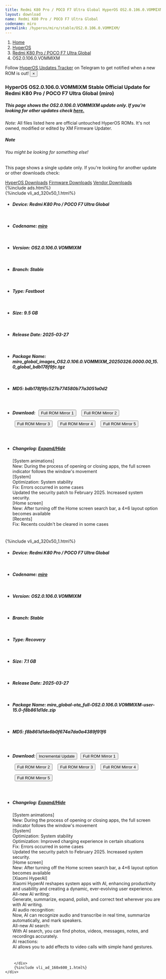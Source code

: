```yaml
---
title: Redmi K80 Pro / POCO F7 Ultra Global HyperOS OS2.0.106.0.VOMMIXM Update
layout: download
name: Redmi K80 Pro / POCO F7 Ultra Global
codename: miro
permalink: /hyperos/miro/stable/OS2.0.106.0.VOMMIXM/
---
```

<nav aria-label="breadcrumb">
    <ol class="breadcrumb">
        <li class="breadcrumb-item"><a href="/">Home</a></li>
        <li class="breadcrumb-item"><a href="/hyperos/">HyperOS</a></li>
        <li class="breadcrumb-item"><a href="/hyperos/miro/">Redmi K80 Pro / POCO F7 Ultra Global</a></li>
        <li class="breadcrumb-item active" aria-current="page">OS2.0.106.0.VOMMIXM</li>
    </ol>
</nav>
<div class="alert alert-primary alert-dismissible fade show" role="alert">
    Follow <a href="https://t.me/MIUIUpdatesTracker" class="alert-link">HyperOS Updates Tracker</a> on Telegram to get
    notified when a new ROM is out!
    <button type="button" class="close" data-dismiss="alert" aria-label="Close">
        <span aria-hidden="true">&times;</span>
    </button>
</div>
<div class="col-12 mx-auto">
    <h3 class="title bg-light p-2 rounded">HyperOS OS2.0.106.0.VOMMIXM Stable Official Update for Redmi K80 Pro / POCO F7 Ultra Global (miro)</h3>
    <h5>This page shows the OS2.0.106.0.VOMMIXM update only. If you're looking for other updates check
        <a href="/hyperos/miro/">here.</a></h5>
    <p><i>Note: </i>All files listed here are official untouched HyperOS ROMs.
        It's not owned, modified or edited by XM Firmware Updater.</p>
    <div class="card">
        <div class="card-body">
            <h5 class="card-title">Note</h5>
            <h6 class="card-subtitle mb-2 text-muted">You might be looking for something else!</h6>
            <p class="card-text">This page shows a single update only.
                If you're looking for another update or other downloads check:</p>
            <a href="/hyperos/" class="card-link">HyperOS Downloads</a>
            <a href="/firmware/" class="card-link">Firmware Downloads</a>
            <a href="/vendor/" class="card-link">Vendor Downloads</a>
        </div>
    </div>
    {%include ads.html%}
    <div class="row justify-content-center">
        <div class="col-10" id="downloads">
                    <div class="card card-body">
            {%include vli_ad_320x50_1.html%}
            <ul class="list-unstyled">
                <li style="padding-bottom: 10px;">
                    <h5><b>Device: </b>Redmi K80 Pro / POCO F7 Ultra Global</h5>
                </li>
                <li style="padding-bottom: 10px;">
                    <h5><b>Codename: </b> <a href="/hyperos/miro/" target="_blank">miro</a> </h5>
                </li>
                <li style="padding-bottom: 10px;">
                    <h5><b>Version: </b>OS2.0.106.0.VOMMIXM</h5>
                </li>
                <li style="padding-bottom: 10px;">
                    <h5><b>Branch: </b>Stable</h5>
                </li>
                <li style="padding-bottom: 10px;">
                    <h5><b>Type: </b>Fastboot</h5>
                </li>
                <li style="padding-bottom: 10px;">
                    <h5><b>Size: </b>9.5 GB</h5>
                </li>
                <li style="padding-bottom: 10px;">
                    <h5><b>Release Date: </b>2025-03-27</h5>
                </li>
                <li style="padding-bottom: 10px;">
                    <h5><b>Package Name: </b><span id="filename" class="text-dark">miro_global_images_OS2.0.106.0.VOMMIXM_20250326.0000.00_15.0_global_bdb178f9fc.tgz</span></h5>
                </li>
                <li style="padding-bottom: 10px;">
                    <h5><b>MD5: </b><span id="md5" class="text-muted">bdb178f9fc527b774580b77a3051a0d2</span></h5>
                </li>
                <li style="padding-bottom: 10px;">
                    <h5><b>Download: </b> <button type="button" id="download" class="btn btn-primary" style="margin: 7px;" onclick="window.open('https://cdnorg.d.miui.com/OS2.0.106.0.VOMMIXM/miro_global_images_OS2.0.106.0.VOMMIXM_20250326.0000.00_15.0_global_bdb178f9fc.tgz', '_blank');"><i class="fa fa-download"></i> Full ROM Mirror 1</button> <button type="button" id="download" class="btn btn-primary" style="margin: 7px;" onclick="window.open('https://bkt-sgp-miui-ota-update-alisgp.oss-ap-southeast-1.aliyuncs.com/OS2.0.106.0.VOMMIXM/miro_global_images_OS2.0.106.0.VOMMIXM_20250326.0000.00_15.0_global_bdb178f9fc.tgz', '_blank');"><i class="fa fa-download"></i> Full ROM Mirror 2</button> <button type="button" id="download" class="btn btn-primary" style="margin: 7px;" onclick="window.open('https://bn.d.miui.com/OS2.0.106.0.VOMMIXM/miro_global_images_OS2.0.106.0.VOMMIXM_20250326.0000.00_15.0_global_bdb178f9fc.tgz', '_blank');"><i class="fa fa-download"></i> Full ROM Mirror 3</button> <button type="button" id="download" class="btn btn-primary" style="margin: 7px;" onclick="window.open('https://bigota.d.miui.com/OS2.0.106.0.VOMMIXM/miro_global_images_OS2.0.106.0.VOMMIXM_20250326.0000.00_15.0_global_bdb178f9fc.tgz', '_blank');"><i class="fa fa-download"></i> Full ROM Mirror 4</button> <button type="button" id="download" class="btn btn-primary" style="margin: 7px;" onclick="window.open('https://hugeota.d.miui.com/OS2.0.106.0.VOMMIXM/miro_global_images_OS2.0.106.0.VOMMIXM_20250326.0000.00_15.0_global_bdb178f9fc.tgz', '_blank');"><i class="fa fa-download"></i> Full ROM Mirror 5</button></h5>
                </li>
                <li style="padding-bottom: 10px;">
                    <h5><b>Changelog: </b><a href="#miro_1_changelog" data-toggle="collapse" role="button"
                            aria-expanded="false" aria-controls="miro_1_changelog"> <i class="fa fa-arrow-down"
                                aria-hidden="true"></i> Expand/Hide</a></h5>
                    <div class="collapse" id="miro_1_changelog">
                        <p id="changelog_text">[System animations]<br>New: During the process of opening or closing apps, the full screen indicator follows the window's movement<br>[System]<br>Optimization: System stability<br>Fix: Errors occurred in some cases<br>Updated the security patch to February 2025. Increased system security.<br>[Home screen]<br>New: After turning off the Home screen search bar, a 4×6 layout option becomes available<br>[Recents]<br>Fix: Recents couldn't be cleared in some cases</p>
                    </div>
                </li>
            </ul>
        </div>
        <div class="card card-body">
            {%include vli_ad_320x50_1.html%}
            <ul class="list-unstyled">
                <li style="padding-bottom: 10px;">
                    <h5><b>Device: </b>Redmi K80 Pro / POCO F7 Ultra Global</h5>
                </li>
                <li style="padding-bottom: 10px;">
                    <h5><b>Codename: </b> <a href="/hyperos/miro/" target="_blank">miro</a> </h5>
                </li>
                <li style="padding-bottom: 10px;">
                    <h5><b>Version: </b>OS2.0.106.0.VOMMIXM</h5>
                </li>
                <li style="padding-bottom: 10px;">
                    <h5><b>Branch: </b>Stable</h5>
                </li>
                <li style="padding-bottom: 10px;">
                    <h5><b>Type: </b>Recovery</h5>
                </li>
                <li style="padding-bottom: 10px;">
                    <h5><b>Size: </b>7.1 GB</h5>
                </li>
                <li style="padding-bottom: 10px;">
                    <h5><b>Release Date: </b>2025-03-27</h5>
                </li>
                <li style="padding-bottom: 10px;">
                    <h5><b>Package Name: </b><span id="filename" class="text-dark">miro_global-ota_full-OS2.0.106.0.VOMMIXM-user-15.0-f8b861d1de.zip</span></h5>
                </li>
                <li style="padding-bottom: 10px;">
                    <h5><b>MD5: </b><span id="md5" class="text-muted">f8b861d1de6b0f674a7da0a4389f91f6</span></h5>
                </li>
                <li style="padding-bottom: 10px;">
                    <h5><b>Download: </b><button type="button" id="incremental_download" class="btn btn-warning" onclick="window.open('https://bigota.d.miui.com/OS2.0.106.0.VOMMIXM/miro_global-ota_incremental-OS2.0.101.0.VOMMIXM-OS2.0.106.0.VOMMIXM-user-15.0-5af9c22b51.zip', '_blank');"><i class="fa fa-download"></i> Incremental Update</button> <button type="button" id="download" class="btn btn-primary" style="margin: 7px;" onclick="window.open('https://cdnorg.d.miui.com/OS2.0.106.0.VOMMIXM/miro_global-ota_full-OS2.0.106.0.VOMMIXM-user-15.0-f8b861d1de.zip', '_blank');"><i class="fa fa-download"></i> Full ROM Mirror 1</button> <button type="button" id="download" class="btn btn-primary" style="margin: 7px;" onclick="window.open('https://bkt-sgp-miui-ota-update-alisgp.oss-ap-southeast-1.aliyuncs.com/OS2.0.106.0.VOMMIXM/miro_global-ota_full-OS2.0.106.0.VOMMIXM-user-15.0-f8b861d1de.zip', '_blank');"><i class="fa fa-download"></i> Full ROM Mirror 2</button> <button type="button" id="download" class="btn btn-primary" style="margin: 7px;" onclick="window.open('https://bn.d.miui.com/OS2.0.106.0.VOMMIXM/miro_global-ota_full-OS2.0.106.0.VOMMIXM-user-15.0-f8b861d1de.zip', '_blank');"><i class="fa fa-download"></i> Full ROM Mirror 3</button> <button type="button" id="download" class="btn btn-primary" style="margin: 7px;" onclick="window.open('https://bigota.d.miui.com/OS2.0.106.0.VOMMIXM/miro_global-ota_full-OS2.0.106.0.VOMMIXM-user-15.0-f8b861d1de.zip', '_blank');"><i class="fa fa-download"></i> Full ROM Mirror 4</button> <button type="button" id="download" class="btn btn-primary" style="margin: 7px;" onclick="window.open('https://hugeota.d.miui.com/OS2.0.106.0.VOMMIXM/miro_global-ota_full-OS2.0.106.0.VOMMIXM-user-15.0-f8b861d1de.zip', '_blank');"><i class="fa fa-download"></i> Full ROM Mirror 5</button></h5>
                </li>
                <li style="padding-bottom: 10px;">
                    <h5><b>Changelog: </b><a href="#miro_2_changelog" data-toggle="collapse" role="button"
                            aria-expanded="false" aria-controls="miro_2_changelog"> <i class="fa fa-arrow-down"
                                aria-hidden="true"></i> Expand/Hide</a></h5>
                    <div class="collapse" id="miro_2_changelog">
                        <p id="changelog_text">[System animations]<br>New: During the process of opening or closing apps, the full screen indicator follows the window's movement<br>[System]<br>Optimization: System stability<br>Optimization: Improved charging experience in certain situations<br>Fix: Errors occurred in some cases<br>Updated the security patch to February 2025. Increased system security.<br>[Home screen]<br>New: After turning off the Home screen search bar, a 4×6 layout option becomes available<br>[Xiaomi HyperAI]<br>Xiaomi HyperAI reshapes system apps with AI, enhancing productivity and usability and creating a dynamic, ever-evolving user experience.<br>All-new AI writing:<br>Generate, summarize, expand, polish, and correct text wherever you are with AI writing.<br>AI audio recognition:<br>Now, AI can recognize audio and transcribe in real time, summarize automatically, and mark speakers.<br>All-new AI search:<br>With AI search, you can find photos, videos, messages, notes, and recordings accurately.<br>AI reactions:<br>AI allows you to add effects to video calls with simple hand gestures.</p>
                    </div>
                </li>
            </ul>
        </div>

        </div>
        {%include vli_ad_160x600_1.html%}
    </div>
</div>
